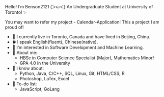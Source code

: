 Hello! I’m Benson2121 \(＞ω＜) An Undergraduate Student at University of Toronto! ✨

You may want to refer my project - Calendar-Application! This a project I am proud of!
- 🍃 I currently live in Toronto, Canada and have lived in Beijing, China.
- 🍀 I speak English(fluent), Chinese(native).
- 👀 I’m interested in Software Development and Machine Learning.
- 💞️ About me:
  - HBSc in Computer Science Specialist (Major), Mathematics Minor!
  - GPA 4.0 in the University
- 🌱 I know about:
  - Python, Java, C/C++, SQL, Linux, Git, HTML/CSS, R
  - Photoshop, LaTex, Excel
- 🌲 To-do list:
  - JavaScript, GoLang

